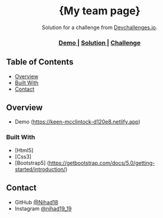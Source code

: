 <!-- Please update value in the {}  -->

<h1 align="center">{My team page}</h1>

<div align="center">
   Solution for a challenge from  <a href="http://devchallenges.io" target="_blank">Devchallenges.io</a>.
</div>

<div align="center">
  <h3>
    <a href="https://keen-mcclintock-d120e8.netlify.app">
      Demo
    </a>
    <span> | </span>
    <a href="https://devchallenges.io/solutions/J2PLPOsERd8GXe9RkQ6r">
      Solution
    </a>
    <span> | </span>
    <a href="https://devchallenges.io/challenges/hhmesazsqgKXrTkYkt0U">
      Challenge
    </a>
  </h3>
</div>

<!-- TABLE OF CONTENTS -->

## Table of Contents
- [Overview](#overview)
- [Built With](#built-with)
- [Contact](#contact)

<!-- OVERVIEW -->
## Overview

- Demo (https://keen-mcclintock-d120e8.netlify.app)

### Built With

<!-- This section should list any major frameworks that you built your project using. Here are a few examples.-->

- [Html5]
- [Css3]
- [Bootstrap5] (https://getbootstrap.com/docs/5.0/getting-started/introduction/)


## Contact

- GitHub [@Nihad18](https://github.com/Nihad18/)
- Instagram [@nihad19_19](https://www.instagram.com/nihad19_19/)

